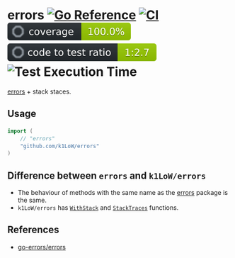 # errors [![Go Reference](https://pkg.go.dev/badge/github.com/k1LoW/errors.svg)](https://pkg.go.dev/github.com/k1LoW/errors) [![CI](https://github.com/k1LoW/errors/actions/workflows/ci.yml/badge.svg)](https://github.com/k1LoW/errors/actions/workflows/ci.yml) ![Coverage](https://raw.githubusercontent.com/k1LoW/octocovs/main/badges/k1LoW/errors/coverage.svg) ![Code to Test Ratio](https://raw.githubusercontent.com/k1LoW/octocovs/main/badges/k1LoW/errors/ratio.svg) ![Test Execution Time](https://raw.githubusercontent.com/k1LoW/octocovs/main/badges/k1LoW/errors/time.svg)

[errors](https://pkg.go.dev/errors) + stack staces.

## Usage

```go
import (
    // "errors"
    "github.com/k1LoW/errors"
)
```

## Difference between `errors` and `k1LoW/errors`

- The behaviour of methods with the same name as the [errors](https://pkg.go.dev/errors) package is the same.
- `k1LoW/errors` has [`WithStack`](https://pkg.go.dev/github.com/k1LoW/errors#WithStack) and [`StackTraces`](https://pkg.go.dev/github.com/k1LoW/errors#StackTraces) functions.

## References

- [go-errors/errors](https://github.com/go-errors/errors)
